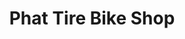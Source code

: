 ---
title: "Phat Tire Bike Shop"
url: /bentonville/phat-tire-bike-shop-wishing-spring-road/
shop: bicycle
---